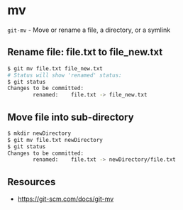 # mv

`git-mv` - Move or rename a file, a directory, or a symlink

## Rename file: file.txt to file_new.txt
```bash
$ git mv file.txt file_new.txt
# Status will show 'renamed' status:
$ git status
Changes to be committed:
        renamed:    file.txt -> file_new.txt
```

## Move file into sub-directory
```bash
$ mkdir newDirectory
$ git mv file.txt newDirectory
$ git status
Changes to be committed:
        renamed:    file.txt -> newDirectory/file.txt
```

## Resources
- https://git-scm.com/docs/git-mv
